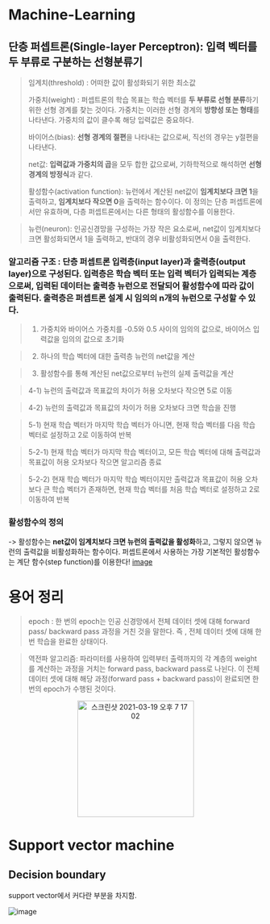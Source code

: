 
# Machine-Learning

## 단층 퍼셉트론(Single-layer Perceptron): 입력 벡터를 두 부류로 구분하는 선형분류기

> 임계치(threshold) : 어떠한 값이 활성화되기 위한 최소값
> 
> 가중치(weight) : 퍼셉트론의 학습 목표는 학습 벡터를 **두 부류로 선형 분류**하기 위한 선형 경계를 찾는 것이다. 가중치는 이러한 선형 경계의 **방향성 또는 형태**를 나타낸다. 가중치의 값이 클수록 해당 입력값은 중요하다.
> 
> 바이어스(bias): **선형 경계의 절편**을 나타내는 값으로써, 직선의 경우는 y절편을 나타낸다. 
> 
> net값: **입력값과 가중치의 곱**을 모두 합한 값으로써, 기하학적으로 해석하면 **선형 경계의 방정식**과 같다. 
> 
> 활성함수(activation function): 뉴런에서 계산된 net값이 **임계치보다 크면 1**을 출력하고, **임계치보다 작으면 0**을 출력하는 함수이다. 이 정의는 단층 퍼셉트론에서만 유효하며, 다층 퍼셉트론에서는 다른 형태의 활성함수를 이용한다. 

> 뉴런(neuron): 인공신경망을 구성하는 가장 작은 요소로써, net값이 임계치보다 크면 활성화되면서 1을 출력하고, 반대의 경우 비활성화되면서 0을 출력한다. 

### 알고리즘 구조 : 단층 퍼셉트론 입력층(input layer)과 출력층(output layer)으로 구성된다. 입력층은 학습 벡터 또는 입력 벡터가 입력되는 계층으로써, 입력된 데이터는 출력층 뉴런으로 전달되어 활성함수에 따라 값이 출력된다. 출력층은 퍼셉트론 설계 시 임의의 n개의 뉴런으로 구성할 수 있다.
>1) 가중치와 바이어스 가중치를 -0.5와 0.5 사이의 임의의 값으로, 바이어스 입력값을 임의의 값으로 초기화

>2) 하나의 학습 벡터에 대한 출력층 뉴런의 net값을 계산

>3) 활성함수를 통해 계산된 net값으로부터 뉴런의 실제 출력값을 계산

>4-1) 뉴런의 출력값과 목표값의 차이가 허용 오차보다 작으면 5로 이동

>4-2) 뉴런의 출력값과 목표값의 차이가 허용 오차보다 크면 학습을 진행

>5-1) 현재 학습 벡터가 마지막 학습 벡터가 아니면, 현재 학습 벡터를 다음 학습 벡터로 설정하고 2로 이동하여 반복

>5-2-1) 현재 학습 벡터가 마지막 학습 벡터이고, 모든 학습 벡터에 대해 출력값과 목표값이 허용 오차보다 작으면 알고리즘 종료

>5-2-2) 현재 학습 벡터가 마지막 학습 벡터이지만 출력값과 목표값이 허용 오차보다 큰 학습 벡터가 존재하면, 현재 학습 벡터를 처음 학습 벡터로 설정하고 2로 이동하여 반복

### 활성함수의 정의
-> 활성함수는 **net값이 임계치보다 크면 뉴런의 출력값을 활성화**하고, 그렇지 않으면 뉴런의 출력값을 비활성화하는 함수이다. 퍼셉트론에서 사용하는 가장 기본적인 활성함수는 계단 함수(step function)를 이용한다!
[image](https://user-images.githubusercontent.com/70648382/112706256-7581df80-8ee6-11eb-9cea-16322c897840.png)


# 용어 정리
> epoch : 한 번의 epoch는 인공 신경망에서 전체 데이터 셋에 대해 forward pass/ backward pass 과정을 거친 것을 말한다. 즉 , 전체 데이터 셋에 대해 한 번 학습을 완료한 상태이다. 

> 역전파 알고리즘: 파라미터를 사용하여 입력부터 출력까지의 각 계층의 weight를 계산하는 과정을 거치는 forward pass, backward pass로 나뉜다. 이 전체 데이터 셋에 대해 해당 과정(forward pass + backward pass)이 완료되면 한 번의 epoch가 수행된 것이다. 

<p align="center"><img width="231" alt="스크린샷 2021-03-19 오후 7 17 02" src="https://user-images.githubusercontent.com/70648382/116772986-a3ca8000-aa8d-11eb-94bb-771302e6b000.png">

# Support vector machine

## Decision boundary
  support vector에서 커다란 부분을 차지함.
  
 ![image](https://user-images.githubusercontent.com/70648382/116773683-e0987600-aa91-11eb-8056-88834d261fa7.png)

  

